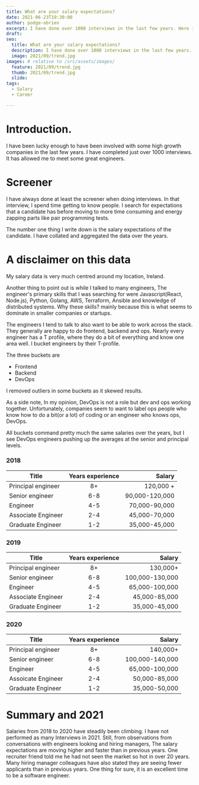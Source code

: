 ```yaml
---
title: What are your salary expectations?
date: 2021-06-23T19:30:00
author: podge-obrien
excerpt: I have done over 1000 interviews in the last few years. Here is the answer to the question of what are your salary expectations?
draft:
seo:
  title: What are your salary expectations?
  description: I have done over 1000 interviews in the last few years. Here is the answer to the question of what are your salary expectations?
  image: 2021/09/trend.jpg
images: # relative to /src/assets/images/
  feature: 2021/09/trend.jpg
  thumb: 2021/09/trend.jpg
  slide:
tags:
  - Salary
  - Career

---
```


# Introduction.

I have been lucky enough to have been involved with some high growth companies in the last few years. I have completed just over 1000 interviews. It has allowed me to meet some great engineers.

# Screener

I have always done at least the screener when doing interviews. In that interview, I spend time getting to know people. I search for expectations that a candidate has before moving to more time consuming and energy zapping parts like pair programming tests.

The number one thing I write down is the salary expectations of the candidate. I have collated and aggregated the data over the years.

# A disclaimer on this data
My salary data is very much centred around my location, Ireland.

Another thing to point out is while I talked to many engineers, The engineer's primary skills that I was searching for were  Javascript(React, Node.js), Python, Golang, AWS, Terraform, Ansible and knowledge of distributed systems. Why these skills? mainly because this is what seems to dominate in smaller companies or startups. 

The engineers I tend to talk to also want to be able to work across the stack. They generally are happy to do frontend, backend and ops. Nearly every engineer has a T profile, where they do a bit of everything and know one area well. I bucket engineers by their T-profile.

The three buckets are
- Frontend 
- Backend
- DevOps 

I removed outliers in some buckets as it skewed results.

As a side note, In my opinion, DevOps is not a role but dev and ops working together. Unfortunately, companies seem to want to label ops people who know how to do a bit(or a lot) of coding or an engineer who knows ops, DevOps.

All buckets command pretty much the same salaries over the years, but I see DevOps engineers pushing up the averages at the senior and principal levels. 

### 2018  
| Title        | Years  experience         |    Salary |
| ------------- |:-------------:| -------------:|
| Principal  engineer     | 8+ | 120,000 + |
| Senior  engineer     | 6-8      |  90,000-120,000 |
| Engineer | 4-5     |  70,000-90,000 |#
| Associate Engineer | 2-4      |    45,000-70,000 |
| Graduate Engineer | 1-2      |    35,000-45,000|

### 2019 
| Title        | Years  experience         |    Salary |
| ------------- |:-------------:| -----:|
| Principal engineer     | 8+ | 130,000+ |
| Senior  engineer     | 6-8      |  100,000-130,000 |
| Engineer | 4-5     |  65,000-100,000 |#
| Associate Engineer | 2-4      |    45,000-85,000 |
| Graduate Engineer | 1-2      |    35,000-45,000|

### 2020 
| Title        | Years  experience         |    Salary |
| ------------- |:-------------:| -----:|
| Principal engineer     | 8+ | 140,000+ |
| Senior  engineer     | 6-8      |  100,000-140,000 |
| Engineer | 4-5     |  65,000-100,000 |#
| Assoicate Engineer | 2-4      |    50,000-85,000 |
| Graduate Engineer | 1-2     |    35,000-50,000|


# Summary and 2021
Salaries from 2018 to 2020 have steadily been climbing. I have not performed as many Interviews in 2021. Still, from observations from conversations with engineers looking and hiring managers, The salary expectations are moving higher and faster than in previous years. One recruiter friend told me he had not seen the market so hot in over 20 years. Many hiring manager colleagues have also stated they are seeing fewer applicants than in previous years.
One thing for sure, it is an excellent time to be a software engineer.